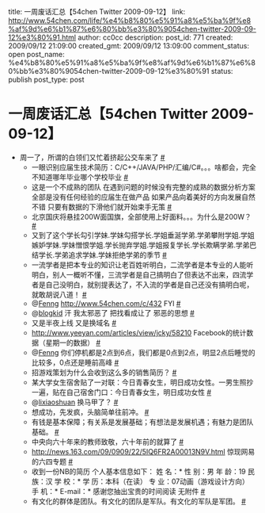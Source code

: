 title: 一周废话汇总【54chen Twitter 2009-09-12】
link: http://www.54chen.com/life/%e4%b8%80%e5%91%a8%e5%ba%9f%e8%af%9d%e6%b1%87%e6%80%bb%e3%80%9054chen-twitter-2009-09-12%e3%80%91.html
author: cc0cc
description: 
post_id: 771
created: 2009/09/12 21:09:00
created_gmt: 2009/09/12 13:09:00
comment_status: open
post_name: %e4%b8%80%e5%91%a8%e5%ba%9f%e8%af%9d%e6%b1%87%e6%80%bb%e3%80%9054chen-twitter-2009-09-12%e3%80%91
status: publish
post_type: post

# 一周废话汇总【54chen Twitter 2009-09-12】

* 周一了，所谓的白领们又忙着挤起公交车来了 [#](http://twitter.com/54chen/statuses/3809754064)
  * 一眼识别应届生技术简历：C/C++/JAVA/PHP/汇编/C#。。。啥都会，完全不知道哪年毕业哪个学校毕业 [#](http://twitter.com/54chen/statuses/3809903420)
  * 这是一个不成熟的团队 在遇到问题的时候没有完整的成熟的数据分析方案 全部是没有任何经验的应届生在做产品 如果产品向着美好的方向发展自然不错 只要有数据的下滑他们就开始束手无策 [#](http://twitter.com/54chen/statuses/3810849959)
  * 北京国庆将悬挂200W面国旗，全部使用上好面料。。。为什么是200W？ [#](http://twitter.com/54chen/statuses/3811213911)
  * 又到了这个学长勾引学妹.学妹勾搭学长.学姐垂涎学弟.学弟攀附学姐.学姐嫉妒学妹.学妹憎恨学姐.学长抛弃学姐.学姐报复学长.学长欺瞒学弟.学弟巴结学长.学弟追求学妹.学妹拒绝学弟的季节 [#](http://twitter.com/54chen/statuses/3813600621)
  * 一流学者是把本专业的知识让老百姓听明白，二流学者是本专业的人能听明白，别人一概听不懂，三流学者是自己搞明白了但表达不出来，四流学者是自己没明白，就别提表达了，不入流的学者是自己还没有搞明白呢，就敢胡说八道！ [#](http://twitter.com/54chen/statuses/3816149596)
  * @[Fenng](http://twitter.com/Fenng) <http://www.54chen.com/c/432> FYI [#](http://twitter.com/54chen/statuses/3816458786)
  * @[blogkid](http://twitter.com/blogkid) 汗 我太邪恶了 把找看成让了 邪恶的思想 [#](http://twitter.com/54chen/statuses/3838005106)
  * 又是半夜上线 又是换域名 [#](http://twitter.com/54chen/statuses/3855484140)
  * <http://www.yeeyan.com/articles/view/jcky/58210> Facebook的统计数据（星期一的数据） [#](http://twitter.com/54chen/statuses/3855672234)
  * @[Fenng](http://twitter.com/Fenng) 你们停机都是2点到6点，我们都是0点到2点，明显2点后睡觉的比较多，0点还是睡前高峰 [#](http://twitter.com/54chen/statuses/3855944112)
  * 招游戏策划为什么会收到这么多的销售简历？ [#](http://twitter.com/54chen/statuses/3856575787)
  * 某大学女生宿舍贴了一对联：今日青春女生，明日成功女性。一男生照抄一遍，贴在自己宿舍门口：今日青春女生，明日成功女性 [#](http://twitter.com/54chen/statuses/3860432021)
  * @[lixiaoshuan](http://twitter.com/lixiaoshuan) 换马甲了？ [#](http://twitter.com/54chen/statuses/3860881756)
  * 想成功，先发疯，头脑简单往前冲。 [#](http://twitter.com/54chen/statuses/3879264862)
  * 有钱是基本保障；有关系是发展基础；有想法是发展机遇；有魅力是团队基础。 [#](http://twitter.com/54chen/statuses/3880659652)
  * 中央向六十年来的教师致敬，六十年前的就算了 [#](http://twitter.com/54chen/statuses/3881802063)
  * <http://news.163.com/09/0909/22/5IQ6FR2A00013N9V.html> 惊现网易的六四专题 [#](http://twitter.com/54chen/statuses/3881917325)
  * 收到一份NB的简历 个人基本信息如下： 姓 名：* 性 别：男 年 龄：19 民 族：汉 学 校：* 学 历：本科（在读） 专 业：07动画（游戏设计方向） 手 机：* E-mail：* 感谢您抽出宝贵的时间阅读 无附件 [#](http://twitter.com/54chen/statuses/3903494244)
  * 有文化的群体是团队。有文化的团队是军队。有文化的军队是军团。 [#](http://twitter.com/54chen/statuses/3907278356)
